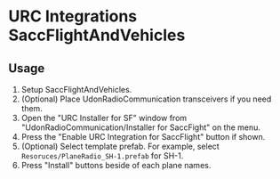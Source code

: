 # URC Integrations SaccFlightAndVehicles

## Usage
1. Setup SaccFlightAndVehicles.
2. (Optional) Place UdonRadioCommunication transceivers if you need them.
3. Open the "URC Installer for SF" window from "UdonRadioCommunication/Installer for SaccFight" on the menu.
4. Press the "Enable URC Integration for SaccFlight" button if shown.
5. (Optional) Select template prefab. For example, select `Resoruces/PlaneRadio_SH-1.prefab` for SH-1.
6. Press "Install" buttons beside of each plane names.
